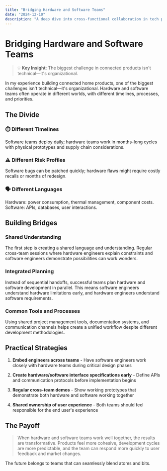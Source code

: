 ```yaml
---
title: "Bridging Hardware and Software Teams"
date: "2024-12-10"
description: "A deep dive into cross-functional collaboration in tech products, breaking down silos between hardware and software development."
---
```


# Bridging Hardware and Software Teams

> 💡 **Key Insight**: The biggest challenge in connected products isn't technical—it's organizational.

In my experience building connected home products, one of the biggest challenges isn't technical—it's organizational. Hardware and software teams often operate in different worlds, with different timelines, processes, and priorities.

## The Divide

### ⏱️ Different Timelines
Software teams deploy daily; hardware teams work in months-long cycles with physical prototypes and supply chain considerations.

### ⚠️ Different Risk Profiles
Software bugs can be patched quickly; hardware flaws might require costly recalls or months of redesign.

### 🗣️ Different Languages
Hardware: power consumption, thermal management, component costs. Software: APIs, databases, user interactions.

## Building Bridges

### Shared Understanding
The first step is creating a shared language and understanding. Regular cross-team sessions where hardware engineers explain constraints and software engineers demonstrate possibilities can work wonders.

### Integrated Planning
Instead of sequential handoffs, successful teams plan hardware and software development in parallel. This means software engineers understand hardware limitations early, and hardware engineers understand software requirements.

### Common Tools and Processes
Using shared project management tools, documentation systems, and communication channels helps create a unified workflow despite different development methodologies.

## Practical Strategies

1. **Embed engineers across teams** - Have software engineers work closely with hardware teams during critical design phases

2. **Create hardware/software interface specifications early** - Define APIs and communication protocols before implementation begins

3. **Regular cross-team demos** - Show working prototypes that demonstrate both hardware and software working together

4. **Shared ownership of user experience** - Both teams should feel responsible for the end user's experience

## The Payoff

> When hardware and software teams work well together, the results are transformative. Products feel more cohesive, development cycles are more predictable, and the team can respond more quickly to user feedback and market changes.

The future belongs to teams that can seamlessly blend atoms and bits. 